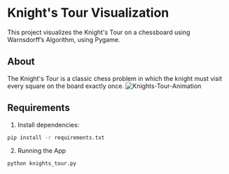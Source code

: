 # Knight's Tour Visualization

This project visualizes the Knight's Tour on a chessboard using Warnsdorff’s Algorithm, using Pygame.

##  About

The Knight's Tour is a classic chess problem in which the knight must visit every square on the board exactly once.
![Knights-Tour-Animation](https://github.com/user-attachments/assets/7651b039-9ab9-434b-9eeb-11466e26ff72)

## Requirements

1. Install dependencies:
```bash
pip install -r requirements.txt
```
2. Running the App
```bash
python knights_tour.py
````
